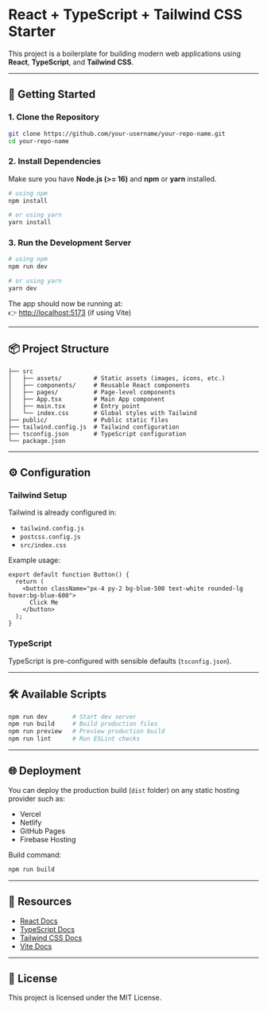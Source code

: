 # React + TypeScript + Tailwind CSS Starter

This project is a boilerplate for building modern web applications using **React**, **TypeScript**, and **Tailwind CSS**.

---

## 🚀 Getting Started

### 1. Clone the Repository
```bash
git clone https://github.com/your-username/your-repo-name.git
cd your-repo-name
```

### 2. Install Dependencies
Make sure you have **Node.js (>= 16)** and **npm** or **yarn** installed.

```bash
# using npm
npm install

# or using yarn
yarn install
```

### 3. Run the Development Server
```bash
# using npm
npm run dev

# or using yarn
yarn dev
```

The app should now be running at:  
👉 [http://localhost:5173](http://localhost:5173) (if using Vite)

---

## 📦 Project Structure
```
├── src
│   ├── assets/         # Static assets (images, icons, etc.)
│   ├── components/     # Reusable React components
│   ├── pages/          # Page-level components
│   ├── App.tsx         # Main App component
│   ├── main.tsx        # Entry point
│   └── index.css       # Global styles with Tailwind
├── public/             # Public static files
├── tailwind.config.js  # Tailwind configuration
├── tsconfig.json       # TypeScript configuration
└── package.json
```

---

## ⚙️ Configuration

### Tailwind Setup
Tailwind is already configured in:
- `tailwind.config.js`
- `postcss.config.js`
- `src/index.css`

Example usage:
```tsx
export default function Button() {
  return (
    <button className="px-4 py-2 bg-blue-500 text-white rounded-lg hover:bg-blue-600">
      Click Me
    </button>
  );
}
```

### TypeScript
TypeScript is pre-configured with sensible defaults (`tsconfig.json`).

---

## 🛠️ Available Scripts

```bash
npm run dev       # Start dev server
npm run build     # Build production files
npm run preview   # Preview production build
npm run lint      # Run ESLint checks
```

---

## 🌐 Deployment
You can deploy the production build (`dist` folder) on any static hosting provider such as:
- Vercel
- Netlify
- GitHub Pages
- Firebase Hosting

Build command:
```bash
npm run build
```

---

## 📖 Resources
- [React Docs](https://react.dev/)
- [TypeScript Docs](https://www.typescriptlang.org/docs/)
- [Tailwind CSS Docs](https://tailwindcss.com/docs)
- [Vite Docs](https://vitejs.dev/)

---

## 📜 License
This project is licensed under the MIT License.
